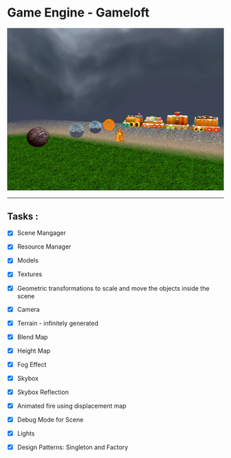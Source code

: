 # Game Engine - Gameloft

![](ReadMeResources/result.png)

--- 

## Tasks :

- [X] Scene Mangager 
- [X] Resource Manager
- [X] Models
- [X] Textures
- [X] Geometric transformations to scale and move the objects inside the scene
- [X] Camera
- [X] Terrain - infinitely generated
- [X] Blend Map
- [X] Height Map
- [X] Fog Effect
- [X] Skybox
- [X] Skybox Reflection
- [X] Animated fire using displacement map
- [X] Debug Mode for Scene
- [X] Lights
- [X] Design Patterns: Singleton and Factory
  
